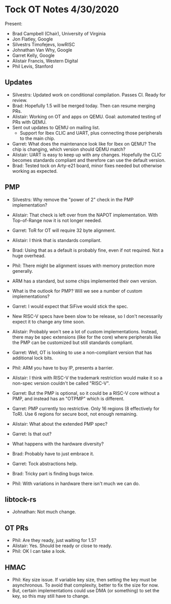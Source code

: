 # Tock OT Notes 4/30/2020

Present:
- Brad Campbell (Chair), University of Virginia
- Jon Flatley, Google
- Silvestrs Timofejevs, lowRISC
- Johnathan Van Why, Google
- Garret Kelly, Google
- Alistair Francis, Western Digital
- Phil Levis, Stanford


## Updates

- Silvestrs: Updated work on conditional compilation. Passes CI. Ready for
  review.
- Brad: Hopefully 1.5 will be merged today. Then can resume merging PRs.
- Alistair: Working on OT and apps on QEMU. Goal: automated testing of PRs with
  QEMU.
- Sent out updates to QEMU on mailing list.
  - Support for Ibex CLIC and UART, plus connecting those peripherals to the
    main chip.
- Garret: What does the maintenance look like for Ibex on QEMU? The chip is
  changing, which version should QEMU match?
- Alistair: UART is easy to keep up with any changes. Hopefully the CLIC becomes
  standards compliant and therefore can use the default version.
- Brad: Tested tock on Arty-e21 board, minor fixes needed but otherwise working
  as expected.

## PMP

- Silvestrs: Why remove the "power of 2" check in the PMP implementation?
- Alistair: That check is left over from the NAPOT implementation. With
  Top-of-Range now it is not longer needed.
- Garret: ToR for OT will require 32 byte alignment.
- Alistair: I think that is standards compliant.
- Brad: Using that as a default is probably fine, even if not required. Not a
  huge overhead.

- Phil: There might be alignment issues with memory protection more generally.
- ARM has a standard, but some chips implemented their own version.
- What is the outlook for PMP? Will we see a number of custom implementations?
- Garret: I would expect that SiFive would stick the spec.
- New RISC-V specs have been slow to be release, so I don't necessarily expect
  it to change any time soon.
- Alistair: Probably won't see a lot of custom implementations. Instead, there
  may be spec extensions (like for the core) where peripherals like the PMP can
  be customized but still standards compliant.
- Garret: Well, OT is looking to use a non-compliant version that has additional
  lock bits.
- Phil: ARM you have to buy IP, presents a barrier.
- Alistair: I think with RISC-V the trademark restriction would make it so a
  non-spec version couldn't be called "RISC-V".
- Garret: But the PMP is optional, so it could be a RISC-V core without a PMP,
  and instead has an "OTPMP" which is different.
- Garret: PMP currently too restrictive. Only 16 regions (8 effectively for
  ToR). Use 6 regions for secure boot, not enough remaining.
- Alistair: What about the extended PMP spec?
- Garret: Is that out?
- What happens with the hardware diversity?
- Brad: Probably have to just embrace it.
- Garret: Tock abstractions help.
- Brad: Tricky part is finding bugs twice.
- Phil: With variations in hardware there isn't much we can do.

## libtock-rs

- Johnathan: Not much change.

## OT PRs

- Phil: Are they ready, just waiting for 1.5?
- Alistair: Yes. Should be ready or close to ready.
- Phil: OK I can take a look.

## HMAC

- Phil: Key size issue. If variable key size, then setting the key must be
  asynchronous. To avoid that complexity, better to fix the size for now.
- But, certain implementations could use DMA (or something) to set the key, so
  this may still have to change.
